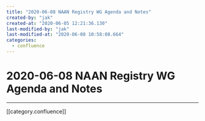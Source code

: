 ```yaml
---
title: "2020-06-08 NAAN Registry WG Agenda and Notes"
created-by: "jak"
created-at: "2020-06-05 12:21:36.130"
last-modified-by: "jak"
last-modified-at: "2020-06-08 10:58:08.664"
categories:
  - confluence
---
```


# 2020-06-08 NAAN Registry WG Agenda and Notes


---

[[category.confluence]]
